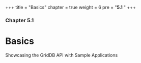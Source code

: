 +++
title = "Basics"
chapter = true
weight = 6
pre = "<b>5.1 </b>"
+++

### Chapter 5.1

# Basics

Showcasing the GridDB API with Sample Applications
